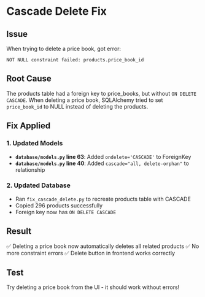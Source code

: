 # Cascade Delete Fix

## Issue
When trying to delete a price book, got error:
```
NOT NULL constraint failed: products.price_book_id
```

## Root Cause
The products table had a foreign key to price_books, but without `ON DELETE CASCADE`. When deleting a price book, SQLAlchemy tried to set `price_book_id` to NULL instead of deleting the products.

## Fix Applied

### 1. Updated Models
- **`database/models.py` line 63**: Added `ondelete='CASCADE'` to ForeignKey
- **`database/models.py` line 40**: Added `cascade="all, delete-orphan"` to relationship

### 2. Updated Database
- Ran `fix_cascade_delete.py` to recreate products table with CASCADE
- Copied 296 products successfully
- Foreign key now has `ON DELETE CASCADE`

## Result
✅ Deleting a price book now automatically deletes all related products
✅ No more constraint errors
✅ Delete button in frontend works correctly

## Test
Try deleting a price book from the UI - it should work without errors!
